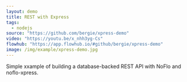 ```yaml
---
layout: demo
title: REST with Express
tags:
  - nodejs
source: "https://github.com/bergie/xpress-demo"
video: "https://youtu.be/x_nhh3yg-Cs"
flowhub: "https://app.flowhub.io/#github/bergie/xpress-demo"
image: /img/example/xpress-demo.jpg
---
```

Simple xxample of building a database-backed REST API with NoFlo and noflo-xpress.
